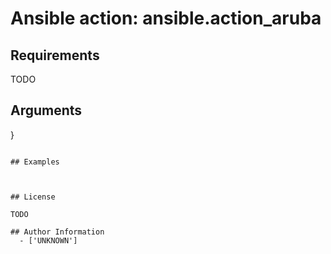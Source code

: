 # Ansible action: ansible.action_aruba





## Requirements

TODO

## Arguments

}
```

## Examples



## License

TODO

## Author Information
  - ['UNKNOWN']
